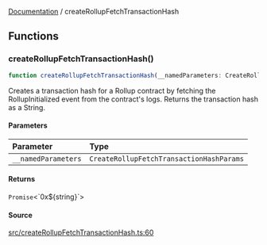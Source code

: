 [Documentation](README.md) / createRollupFetchTransactionHash

## Functions

### createRollupFetchTransactionHash()

```ts
function createRollupFetchTransactionHash(__namedParameters: CreateRollupFetchTransactionHashParams): Promise<`0x${string}`>
```

Creates a transaction hash for a Rollup contract by fetching the
RollupInitialized event from the contract's logs. Returns the transaction
hash as a String.

#### Parameters

| Parameter | Type |
| :------ | :------ |
| `__namedParameters` | `CreateRollupFetchTransactionHashParams` |

#### Returns

`Promise`\<\`0x$\{string\}\`\>

#### Source

[src/createRollupFetchTransactionHash.ts:60](https://github.com/anegg0/arbitrum-orbit-sdk/blob/763a3f41e7ea001cbb6fe81ac11cc794b4a0f94d/src/createRollupFetchTransactionHash.ts#L60)
